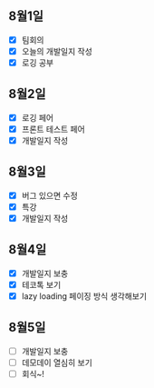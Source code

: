 ## 8월1일

- [x] 팀회의
- [x] 오늘의 개발일지 작성
- [x] 로깅 공부

## 8월2일
- [x] 로깅 페어
- [x] 프론트 테스트 페어
- [x] 개발일지 작성

## 8월3일
- [x] 버그 있으면 수정
- [x] 특강
- [x] 개발일지 작성

## 8월4일
- [x] 개발일지 보충
- [x] 테코톡 보기
- [x] lazy loading 페이징 방식 생각해보기

## 8월5일
- [ ] 개발일지 보충
- [ ] 데모데이 열심히 보기
- [ ] 회식~!
